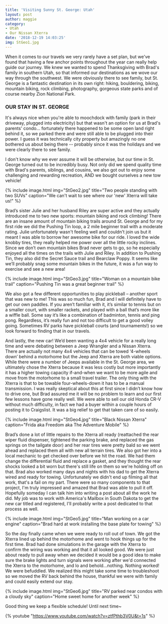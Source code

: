 ```yaml
---
title: 'Visiting Sunny St. George: Utah'
layout: post
author: maggie
category:
- Utah
- Our Nissan Xterra
date: '2018-12-19 14:03:25'
img: StGeo1.jpg
---
```


When it comes to our travels we very rarely have a set plan, but we've found that having a few anchor points throughout the year can really help guide our journey. We knew we wanted to spend Thanksgiving with Brad's family in southern Utah, so that informed our destinations as we wove our way through the southwest. We were obviously there to see family, but St. George is a fantastic destination in its own right: hiking, bouldering, biking, mountain biking, rock climbing, photography, gorgeous state parks and of course nearby Zion National Park.

### OUR STAY IN ST. GEORGE

It's always nice when you're able to moochdock with family (park in their driveway, plugged into electricity) but that wasn't an option for us at Brad's parents' condo... fortunately there happened to be some open land right behind it, so we parked there and were still able to be plugged into their power. I guess it was technically city property but amazingly no one bothered us about being there -- probably since it was the holidays and we were clearly there to see family.

I don't know why we ever assume it will be otherwise, but our time in St. George turned out to be incredibly busy. Not only did we spend quality time with Brad's parents, siblings, and cousins, we also got out to enjoy some challenging and rewarding recreation, AND we bought ourselves a new tow vehicle!

{% include image.html img="StGeo2.jpg" title="Two people standing with two SUVs" caption="We can't wait to see where our 'new' Xterra will take us!" %}

Brad’s sister Julie and her husband Riley are super active and they actually introduced me to two new sports: mountain biking and rock climbing! There are an insane amount of mountain biking trails around St. George and for my first ride we did the Pushing Tin loop, a 2 mile beginner trail with a moderate rating. Julie unfortunately wasn't feeling well and couldn't join us but it meant I was able to borrow her awesome bike for our ride. I loved the wide knobby tires, they really helped me power over all the little rocky inclines. Since we don’t own mountain bikes Brad never gets to go, so he especially enjoyed all the times on the trails with Julie and Riley. In addition to Pushing Tin, they also did the Secret Sauce trail and Bearclaw Poppy. It seems like we’ll probably snag some mountain bikes in the future, it was a fun way to exercise and see a new area!

{% include image.html img="StGeo3.jpg" title="Woman on a mountain bike trail" caption="Pushing Tin was a great beginner trail" %}

We also got a few different opportunities to play pickleball – another sport that was new to me! This was so much fun, Brad and I will definitely have to get our own paddles. If you aren’t familiar with it, it’s similar to tennis but on a smaller court, with smaller rackets, and played with a ball that’s more like a wiffle ball. Some say it’s like a combination of badminton, tennis and ping pong. Regardless, it’s really fun and not too difficult to get a good volley going. Sometimes RV parks have pickleball courts (and tournaments!) so we look forward to finding that in our travels.

And lastly, the new car! We’d been wanting a 4x4 vehicle for a really long time and were debating between a Jeep Wrangler and a Nissan Xterra. There are actually not many 4x4 vehicles that can be towed ‘4-wheels down’ behind a motorhome but the Jeep and Xterra are both viable options. While there were a number of Jeeps available in the St. George area, we ultimately chose the Xterra because it was less costly but more importantly it has a higher towing capacity if-and-when we want to be more agile and move from the motorhome to a small travel trailer. The only thing with the Xterra is that to be towable four-wheels-down it has to be a manual transmission. I was really skeptical about this at first since I didn’t know how to drive one, but Brad assured me it will be no problem to learn and our first few lessons have gone really well. We were able to sell our old Honda CR-V without much difficulty, in fact we had a buyer within a couple hours of posting it to Craigslist. It was a big relief to get that taken care of so easily.

{% include image.html img="StGeo4.jpg" title="Black Nissan Xterra" caption="Frida aka Freedom aka The Adventure Mobile" %}

Brad’s done a lot of little repairs to the Xterra all ready (reattached the rear wiper fluid dispenser, tightened the parking brake, and replaced the gas springs on the tailgate door) and her rear tires were pretty bald so we went ahead and replaced them all with new all terrain tires. We also got her into a local mechanic to get checked over before we hit the road. We had them change the differential fluid and replace a gasket, and they thought the rear shocks looked a bit worn but there's still life on them so we're holding off on that. Brad also worked many days and nights with his dad to get the Xterra wired and ready for towing. Unfortunately we didn't end up filming all that work, that's a fail on my part. There were so many components to that project, I'm truly impressed and amazed that Brad was able to pull it off. Hopefully someday I can talk him into writing a post about all the work he did. My job was to work with America's Mailbox in South Dakota to get the new car titled and registered, I'll probably write a post dedicated to that process as well.

{% include image.html img="StGeo5.jpg" title="Man working on a car engine" caption="Brad hard at work installing the base plate for towing" %}

So the day finally came when we were ready to roll out of town. We got the Xterra lined up behind the motorhome and  went to hook things up for the first time. Brad had done simulations in the garage with the Xterra to confirm the wiring was working and that it all looked good. We were just about ready to pull away when we decided it would be a good idea to make sure the brake lights and turn signals were working after we'd connected the Xterra to the motorhome, and lo and behold...nothing. Nothing worked! We were befuddled. We realized this might take some time to troubleshoot so we moved the RV back behind the house, thankful we were with family and could easily extend our stay.

{% include image.html img="StGeo6.jpg" title="RV parked near condos with a cloudy sky" caption="Home sweet home for another week" %}

Good thing we keep a flexible schedule! Until next time~

{% youtube "https://www.youtube.com/watch?v=ztfPthb3V0U&t=1s" %}